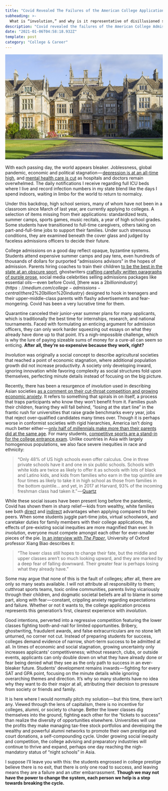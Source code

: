 ```yaml
---
title: "Covid Revealed The Failures of the American College Application System"
subheading: >-
  What is “involution,” and why is it representative of disillusioned students?
description: "Covid revealed the failures of the American College Admissions system. What is involution, and how does it represent a disillusioned generation of students?"
date: "2021-01-06T04:58:18.932Z"
template: post
category: "College & Career"
---
```


![](./0__CNlpHGs2cP8wpOKf.jpg)

With each passing day, the world appears bleaker. Joblessness, global pandemic, economic and political stagnation — [depression is at an all-time high](https://www.crossroadstoday.com/mental-health-is-one-of-the-biggest-pandemic-issues-well-face-in-2021/), and [mental health care is cut](mental%20health%20care%20is%20cut) as hospitals and doctors remain overwhelmed. The daily notifications I receive regarding full ICU beds where I live and record infection numbers in my state blend like the days I spend indoors, waiting in limbo for the world to return to normalcy.

Under this backdrop, high school seniors, many of whom have not been in a classroom since March of last year, are currently applying to colleges. A selection of items missing from their applications: standardized tests, summer camps, sports games, music recitals, a year of high school grades. Some students have transitioned to full-time caregivers, others taking on part-and-full-time jobs to support their families. Under such strenuous conditions, they are examined beneath the cover glass and judged by faceless admissions officers to decide their future.

College admissions on a good day reflect opaque, byzantine systems. Students attend expensive summer camps and pay tens, even hundreds of thousands of dollars for purported “admissions advisors” in the hopes of admission. Parents hiring coaches to train their children [to be the best in the state at an obscure sport](https://www.chicagotribune.com/sports/college/ct-spt-ivy-league-admissions-rowing-20190331-story.html), ghostwriters [crafting carefully written paragraphs of purple prose](https://homestay.cambridgenetwork.com/blog/the-business-of-ghostwriting-college-essays/), social media celebrities selling admissions packages like essential oils — even before Covid, [there was a $2 billion industry](https://medium.com/college-admissions-central/there%20was%20a%20$2%20billion%20industry) designed to hook in teenagers and their upper-middle-class parents with flashy advertisements and fear-mongering. Covid has been a very lucrative time for them.

Quarantine canceled their junior-year summer plans for many applicants, which is traditionally the best time for internships, research, and national tournaments. Faced with formulating an enticing argument for admission officers, they can only work harder squeezing out essays on what they already have done up to that point. It’s a nigh-impossible challenge, which is why the lure of paying sizeable sums of money for a cure-all can seem so enticing. **After all, they’re so expensive because they work, right?**

_Involution_ was originally a social concept to describe agricultural societies that reached a point of economic stagnation, where additional population growth did not increase productivity. A society only developing inward, ignoring innovation while favoring complexity as social structures fold upon themselves, perfecting minute details instead of focusing on the big picture.

Recently, there has been a resurgence of _involution_ used in describing Asian societies [as a comment on their cut-throat competition and growing economic anxiety](https://www.sixthtone.com/news/1006391/how-one-obscure-word-captures-urban-chinas-unhappiness). It refers to something that spirals in on itself, a process that traps participants who know they won’t benefit from it. Families push their children, fearing they will fall behind, “losing at the start line” in the frantic rush for universities that raise grade benchmarks every year, jobs that reject over-qualified candidates many times over. Though it is perhaps worse in conformist societies with rigid hierarchies, America isn’t doing much better either — [only half of millennials make more than their parents did at the same age](https://www.cnn.com/2020/01/11/politics/millennials-income-stalled-upward-mobility-us/index.html). For many students, [competitive sports are a stand-in for the college entrance exam](https://medium.com/college-admissions-central/competitive%20sports%20has%20supplanted%20the%20college%20entrance%20exam). Unlike countries in Asia with largely homogenous populations, we also face severe inequities in race and ethnicity:

> “Only 48% of US high schools even offer calculus. One in three private schools have it and one in six public schools. Schools with white kids are twice as likely to offer it as schools with lots of black and Latino kids, and kids from families who earn in the top quintile are four times as likely to take it in high school as those from families in the bottom quintile… and yet, in 2017 at Harvard, 93% of the incoming freshman class had taken it.” — [Quartz](https://qz.com/1706334/college-admissions-are-a-game-that-still-favors-rich-over-poor/)

While these social issues have been present long before the pandemic, Covid has shown them in sharp relief — kids from wealthy, white families see both [direct](https://medium.com/college-admissions-central/direct) and [indirect](https://medium.com/college-admissions-central/indirect) advantages when applying compared to their peers. When some students juggle part-time jobs, virtual schoolwork, and caretaker duties for family members with their college applications, the effects of pre-existing social inequities are more magnified than ever. In _involution_, everyone must compete amongst each other for ever-smaller pieces of the pie. [In an interview with _The Paper_](https://www.sixthtone.com/news/1006391/how-one-obscure-word-captures-urban-chinas-unhappiness), University of Oxford professor Xiang Biao describes it:

> “The lower class still hopes to change their fate, but the middle and upper classes aren’t so much looking upward, and they are marked by a deep fear of falling downward. Their greater fear is perhaps losing what they already have.”

Some may argue that none of this is the fault of colleges; after all, there are only so many seats available. I will not attribute all responsibility to them; cutthroat sports teams, toxic online communities, parents living vicariously through their children, and dogmatic societal beliefs are all to blame in some part, along with fear — constant, crippling anxiety regarding expectations and failure. Whether or not it wants to, the college application process represents this generation’s first, clearest experience with _involution_.

Good intentions, perverted into a regressive competition featuring the lower classes fighting tooth-and-nail for limited opportunities. Bribery, ghostwriting, fraudulent awards, and false extracurriculars are no stone left unturned, no corner not cut. Instead of preparing students for success, colleges demand evidence of narrow, short-term success to be admitted at all. In times of economic and social stagnation, growing uncertainty only increases applicants' competitiveness; without research, clubs, or outside events, applicants can only double down on what they have already done or fear being denied what they see as the only path to success in an ever-bleaker future. Students' development remains inwards — fighting for every SAT and GPA point, focusing on the minute details while ignoring overarching themes and direction. It’s why so many students have no idea why they want to do their major at all, attributing their decision to pressure from society or friends and family.

It is here where I would normally pitch my solution — but this time, there isn’t any. Viewed through the lens of capitalism, there is no incentive for colleges, alumni, or society to change. Better the lower classes dig themselves into the ground, fighting each other for the “tickets to success” than realize the diversity of opportunities elsewhere. Universities will use the profits they make managing tax-free stock portfolios and developing the wealthy and powerful alumni networks to promote their own prestige and court donations, a self-compounding cycle. Under growing social inequity and competition, the college advising and preparatory industries will continue to thrive and expand, perhaps one day reaching the nigh-mandatory status of “night schools” in Asia.

I suppose I’ll leave you with this: the students engrossed in college prestige believe there is no exit, that there is only one road to success, and leaving means they are a failure and an utter embarrassment. **Though we may not have the power to change the system, each person we help is a step towards breaking the cycle.**
